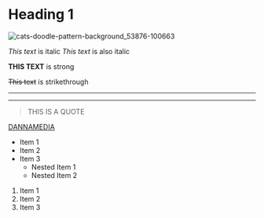 <!-- Headings -->
# Heading 1
![cats-doodle-pattern-background_53876-100663](https://user-images.githubusercontent.com/123142971/225956883-49df1838-8cfb-48fc-bf82-5d02d4309352.png)


<!-- Italics -->
*This text* is italic
_This text_ is also italic

<!-- Strong -->
**THIS TEXT** is strong 

<!-- Strikethrough -->
~~This text~~ is strikethrough

<!-- Horizontal Rule -->

---
___

<!-- Blockquote -->
>THIS IS A QUOTE

<!-- Linkg -->
[DANNAMEDIA](http://wwww.google.com)


<!-- UL-->
* Item 1
* Item 2
* Item 3 
    * Nested Item 1
    * Nested Item 2 

<!-- OL -->
1. Item 1
1. Item 2 
1. Item 3

